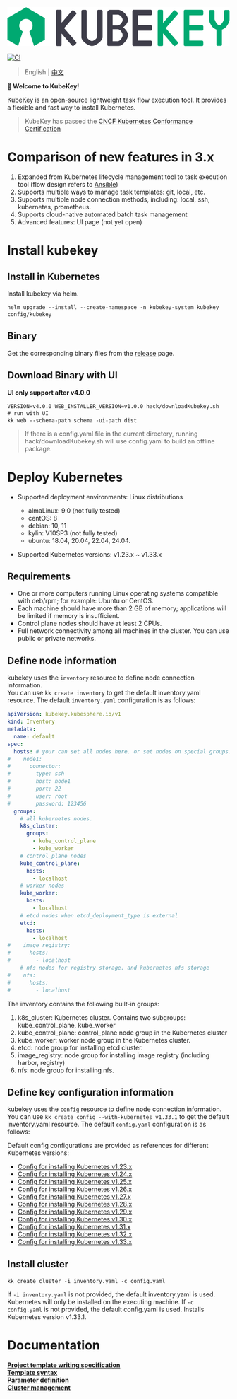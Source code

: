 <div align=center><img src="docs/images/kubekey-logo.svg?raw=true"></div>

[![CI](https://github.com/kubesphere/kubekey/workflows/GolangCILint/badge.svg?branch=main&event=push)](https://github.com/kubesphere/kubekey/actions/workflows/golangci-lint.yaml?query=event%3Apush+branch%3Amain+workflow%3ACI)

> English | [中文](README_zh-CN.md)

**👋 Welcome to KubeKey!**

KubeKey is an open-source lightweight task flow execution tool. It provides a flexible and fast way to install Kubernetes.

> KubeKey has passed the [CNCF Kubernetes Conformance Certification](https://www.cncf.io/certification/software-conformance/)

# Comparison of new features in 3.x
1. Expanded from Kubernetes lifecycle management tool to task execution tool (flow design refers to [Ansible](https://github.com/ansible/ansible))
2. Supports multiple ways to manage task templates: git, local, etc.
3. Supports multiple node connection methods, including: local, ssh, kubernetes, prometheus.
4. Supports cloud-native automated batch task management
5. Advanced features: UI page (not yet open)

# Install kubekey

## Install in Kubernetes
Install kubekey via helm.
```shell
helm upgrade --install --create-namespace -n kubekey-system kubekey config/kubekey
```

## Binary
Get the corresponding binary files from the [release](https://github.com/kubesphere/kubekey/releases) page.

## Download Binary with UI

**UI only support after v4.0.0**

```shell
VERSION=v4.0.0 WEB_INSTALLER_VERSION=v1.0.0 hack/downloadKubekey.sh
# run with UI
kk web --schema-path schema -ui-path dist
```
> If there is a config.yaml file in the current directory, running hack/downloadKubekey.sh will use config.yaml to build an offline package.

# Deploy Kubernetes

- Supported deployment environments: Linux distributions
    - almaLinux: 9.0 (not fully tested)
    - centOS: 8
    - debian: 10, 11
    - kylin: V10SP3 (not fully tested)
    - ubuntu: 18.04, 20.04, 22.04, 24.04.

- Supported Kubernetes versions: v1.23.x ~ v1.33.x

## Requirements

- One or more computers running Linux operating systems compatible with deb/rpm; for example: Ubuntu or CentOS.
- Each machine should have more than 2 GB of memory; applications will be limited if memory is insufficient.
- Control plane nodes should have at least 2 CPUs.
- Full network connectivity among all machines in the cluster. You can use public or private networks.

## Define node information

kubekey uses the `inventory` resource to define node connection information.    
You can use `kk create inventory` to get the default inventory.yaml resource. The default `inventory.yaml` configuration is as follows:    
```yaml
apiVersion: kubekey.kubesphere.io/v1
kind: Inventory
metadata:
  name: default
spec:
  hosts: # your can set all nodes here. or set nodes on special groups.
#    node1:
#      connector:
#        type: ssh
#        host: node1
#        port: 22
#        user: root
#        password: 123456
  groups:
    # all kubernetes nodes.
    k8s_cluster:
      groups:
        - kube_control_plane
        - kube_worker
    # control_plane nodes
    kube_control_plane:
      hosts:
        - localhost
    # worker nodes
    kube_worker:
      hosts:
        - localhost
    # etcd nodes when etcd_deployment_type is external
    etcd:
      hosts:
        - localhost
#    image_registry:
#      hosts:
#        - localhost
    # nfs nodes for registry storage. and kubernetes nfs storage
#    nfs:
#      hosts:
#        - localhost

```
The inventory contains the following built-in groups:
1. k8s_cluster: Kubernetes cluster. Contains two subgroups: kube_control_plane, kube_worker
2. kube_control_plane: control_plane node group in the Kubernetes cluster
3. kube_worker: worker node group in the Kubernetes cluster.
4. etcd: node group for installing etcd cluster.
5. image_registry: node group for installing image registry (including harbor, registry)
6. nfs: node group for installing nfs.

## Define key configuration information

kubekey uses the `config` resource to define node connection information.    
You can use `kk create config --with-kubernetes v1.33.1` to get the default inventory.yaml resource. The default `config.yaml` configuration is as follows:    

Default config configurations are provided as references for different Kubernetes versions:
- [Config for installing Kubernetes v1.23.x](builtin/core/defaults/config/v1.23.yaml)
- [Config for installing Kubernetes v1.24.x](builtin/core/defaults/config/v1.24.yaml)  
- [Config for installing Kubernetes v1.25.x](builtin/core/defaults/config/v1.25.yaml)
- [Config for installing Kubernetes v1.26.x](builtin/core/defaults/config/v1.26.yaml)
- [Config for installing Kubernetes v1.27.x](builtin/core/defaults/config/v1.27.yaml)
- [Config for installing Kubernetes v1.28.x](builtin/core/defaults/config/v1.28.yaml)
- [Config for installing Kubernetes v1.29.x](builtin/core/defaults/config/v1.29.yaml)
- [Config for installing Kubernetes v1.30.x](builtin/core/defaults/config/v1.30.yaml)
- [Config for installing Kubernetes v1.31.x](builtin/core/defaults/config/v1.31.yaml)
- [Config for installing Kubernetes v1.32.x](builtin/core/defaults/config/v1.32.yaml)
- [Config for installing Kubernetes v1.33.x](builtin/core/defaults/config/v1.33.yaml)

## Install cluster
```shell
kk create cluster -i inventory.yaml -c config.yaml
```
If `-i inventory.yaml` is not provided, the default inventory.yaml is used. Kubernetes will only be installed on the executing machine.
If `-c config.yaml` is not provided, the default config.yaml is used. Installs Kubernetes version v1.33.1.

# Documentation
**[Project template writing specification](docs/en/001-project.md)**  
**[Template syntax](docs/en/101-syntax.md)**  
**[Parameter definition](docs/en/201-variable.md)**    
**[Cluster management](docs/en/core/README.md)**    

